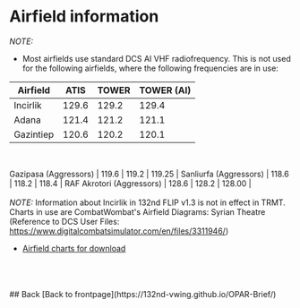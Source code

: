 # Airfield information


*NOTE:*
- Most airfields use standard DCS AI VHF radiofrequency. This is not used for the following airfields, where the following frequencies are in use: 


Airfield    | ATIS  | TOWER | TOWER (AI) |
----        | ----  | ----  | ----       |
Incirlik   	| 129.6 | 129.2 | 129.4      |
Adana       | 121.4 | 121.2 | 121.1      |
Gazintiep   | 120.6 | 120.2 | 120.1      |

<br>

Gazipasa (Aggressors)    	| 119.6 | 119.2 | 119.25     |
Sanliurfa (Aggressors)   	| 118.6 | 118.2 | 118.4      |
RAF Akrotori (Aggressors)   | 128.6 | 128.2 | 128.00     |
<br>
<br>
*NOTE:*
Information about Incirlik in 132nd FLIP v1.3 is not in effect in TRMT. Charts in use are CombatWombat's Airfield Diagrams: Syrian Theatre (Reference to DCS User Files: https://www.digitalcombatsimulator.com/en/files/3311946/)
- [Airfield charts for download](https://cloud.132virtualwing.org/s/FBYmiTZzsmFDbK9)
<br>

<br>
<br>
## Back
[Back to frontpage](https://132nd-vwing.github.io/OPAR-Brief/)